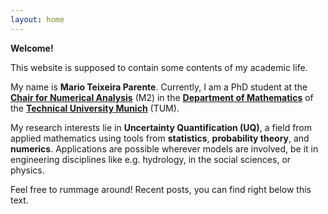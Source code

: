 ```yaml
---
layout: home
---
```


**Welcome!**

This website is supposed to contain some contents of my academic life.

My name is **Mario Teixeira Parente**. Currently, I am a PhD student at the [**Chair for Numerical Analysis**](http://www-m2.ma.tum.de) (M2) in the [**Department of Mathematics**](http://www.ma.tum.de) of the [**Technical University Munich**](http://www.tum.de/en) (TUM).

My research interests lie in **Uncertainty Quantification (UQ)**, a field from applied mathematics using tools from **statistics**, **probability theory**, and **numerics**. Applications are possible wherever models are involved, be it in engineering disciplines like e.g. hydrology, in the social sciences, or physics.

Feel free to rummage around! Recent posts, you can find right below this text.


